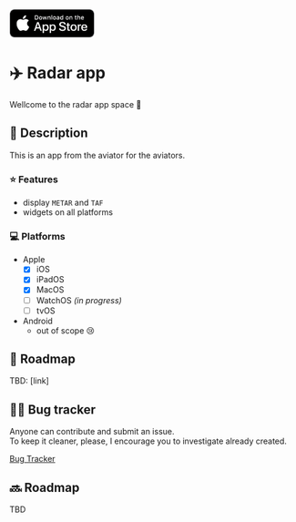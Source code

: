 [<img src="resources/img/appstore-badge.png" height="50">]((https://apps.apple.com/at/app/radar-wx/id6479675783))
# ✈️ Radar app

Wellcome to the radar app space 🚀  

## 📖 Description

This is an app from the aviator for the aviators.

### ⭐ Features

- display `METAR` and `TAF`
- widgets on all platforms

### 💻 Platforms

- Apple
  - [x] iOS
  - [x] iPadOS
  - [x] MacOS
  - [ ] WatchOS _(in progress)_
  - [ ] tvOS
  
-  Android
   - out of scope 😢

## 📖 Roadmap

TBD: [link]

## 🐛🚩 Bug tracker

Anyone can contribute and submit an issue.  
To keep it cleaner, please, I encourage you to investigate already created.  

[Bug Tracker]() 

## 🔜 Roadmap
TBD
